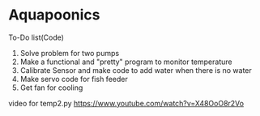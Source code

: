 # Aquapoonics
To-Do list(Code)
1. Solve problem for two pumps 
2. Make a functional and "pretty" program to monitor temperature
3. Calibrate Sensor and make code to add water when there is no water
4. Make servo code for fish feeder
5. Get fan for cooling

video for temp2.py
https://www.youtube.com/watch?v=X48OoO8r2Vo
